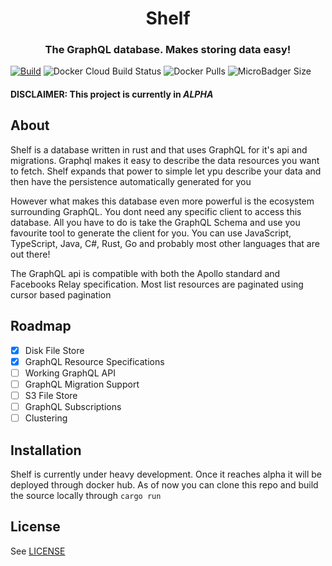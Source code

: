 <h1 align="center">
  Shelf
</h1>
<h3 align="center">
  The GraphQL database. Makes storing data easy!
</h3>

[![Build](https://github.com/Joatin/shelf/workflows/Build/badge.svg)](https://github.com/Joatin/shelf/actions) ![Docker Cloud Build Status](https://img.shields.io/docker/cloud/build/joatin/shelfdb) ![Docker Pulls](https://img.shields.io/docker/pulls/joatin/shelfdb) ![MicroBadger Size](https://img.shields.io/microbadger/image-size/joatin/shelfdb)

#### DISCLAIMER: This project is currently in *ALPHA*

## About
Shelf is a database written in rust and that uses GraphQL for it's api and migrations. Graphql makes it easy to 
describe the data resources you want to fetch. Shelf expands that power to simple let ypu describe your data and then 
have the persistence automatically generated for you

However what makes this database even more powerful is the ecosystem surrounding GraphQL. You dont need any specific 
client to access this database. All you have to do is take the GraphQL Schema and use you favourite tool to generate the 
client for you. You can use JavaScript, TypeScript, Java, C#, Rust, Go and probably most other languages that are out there!

The GraphQL api is compatible with both the Apollo standard and Facebooks Relay specification. Most list resources are 
paginated using cursor based pagination

## Roadmap
 - [x] Disk File Store
 - [x] GraphQL Resource Specifications
 - [ ] Working GraphQL API
 - [ ] GraphQL Migration Support
 - [ ] S3 File Store
 - [ ] GraphQL Subscriptions
 - [ ] Clustering

## Installation
Shelf is currently under heavy development. Once it reaches alpha it will be deployed through docker hub. As of now you 
can clone this repo and build the source locally through ```cargo run```

## License
See [LICENSE](LICENSE)
